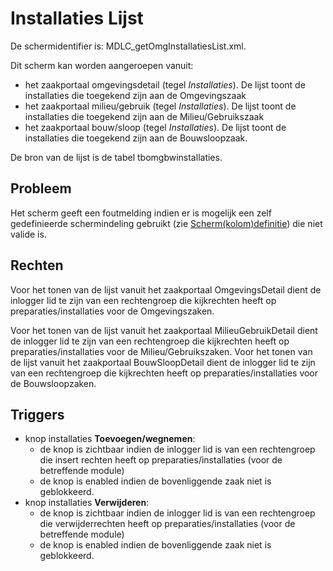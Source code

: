 # Installaties Lijst

De schermidentifier is: MDLC_getOmgInstallatiesList.xml.

Dit scherm kan worden aangeroepen vanuit:

* het zaakportaal omgevingsdetail (tegel *Installaties*). De lijst toont de installaties die toegekend zijn aan de Omgevingszaak
* het zaakportaal milieu/gebruik (tegel *Installaties*). De lijst toont de installaties die toegekend zijn aan de Milieu/Gebruikszaak
* het zaakportaal bouw/sloop (tegel *Installaties*). De lijst toont de installaties die toegekend zijn aan de Bouwsloopzaak.

De bron van de lijst is de tabel tbomgbwinstallaties.

## Probleem

Het scherm geeft een foutmelding indien er is mogelijk een zelf gedefinieerde schermindeling gebruikt (zie [Scherm(kolom)definitie](../../instellen_inrichten/schermdefinitie/README.md)) die niet valide is.

## Rechten

Voor het tonen van de lijst vanuit het zaakportaal OmgevingsDetail dient de inlogger lid te zijn van een rechtengroep die kijkrechten heeft op preparaties/installaties voor de Omgevingszaken.

Voor het tonen van de lijst vanuit het zaakportaal MilieuGebruikDetail dient de inlogger lid te zijn van een rechtengroep die kijkrechten heeft op preparaties/installaties voor de Milieu/Gebruikszaken.
Voor het tonen van de lijst vanuit het zaakportaal BouwSloopDetail dient de inlogger lid te zijn van een rechtengroep die kijkrechten heeft op preparaties/installaties voor de Bouwsloopzaken.

## Triggers

* knop installaties **Toevoegen/wegnemen**:
  * de knop is zichtbaar indien de inlogger lid is van een rechtengroep die insert rechten heeft op preparaties/installaties (voor de betreffende module)
  * de knop is enabled indien de bovenliggende zaak niet is geblokkeerd.
* knop installaties **Verwijderen**:
  * de knop is zichtbaar indien de inlogger lid is van een rechtengroep die verwijderrechten heeft op preparaties/installaties (voor de betreffende module)
  * de knop is enabled indien de bovenliggende zaak niet is geblokkeerd.
